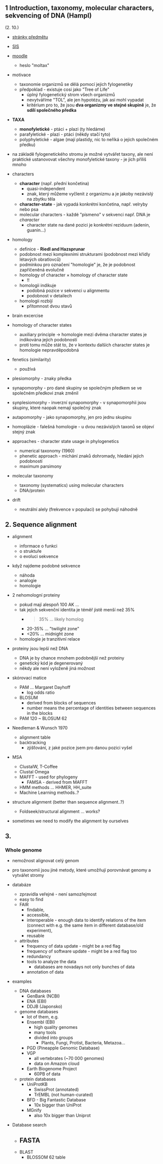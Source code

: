 ## 1  Introduction, taxonomy, molecular characters, sekvencing of DNA (Hampl)
(2. 10.)
- [stránky předmětu](https://web.natur.cuni.cz/~vlada/moltax/)
- [SIS](https://is.cuni.cz/studium/predmety/index.php?id=8beb51c264f7ea1e2dbc022d010b1e3b&tid=&do=predmet&kod=MB160P21&skr=2023)
- [moodle](https://dl2.cuni.cz/course/view.php?id=2132)
  - heslo "moltax"

- motivace
  - taxonomie organizmů se dělá pomocí jejich fylogenetiky
  - předpoklad - existuje cosi jako "Tree of Life"
    - úplný fylogenetický strom všech organizmů
    - nevytváříme "TOL", ale jen hypotézu, jak asi mohl vypadat
    - kritérium pro to, že jsou **dva organizmy ve stejné skupině** je, že **sdílí společného předka**

- **TAXA**
  - **monofyletické** - ptáci + plazi (ty hledáme)
  - parafyletické - plazi - ptáci (někdy stačí tyto)
  - polyphyletické - algae (mají plastidy, nic to neříká o jejich společném předku)

- na základě fylogenetického stromu je možné vytvářet taxony, ale není praktické ustanovovat všechny monofyletické taxony - je jich příliš mnoho

- characters
  - **character** (např. přední končetina)
    - quasi-independent
    - znak, který můžeme vyčlenit z organizmu a je jakoby nezávislý na zbytku těla
  - **character-state** - jak vypadá konkrétní končetina, např. velryby nebo psa
  - molecular characters - každé "písmeno" v sekvenci např. DNA je *character*
    - character state na dané pozici je konkrétní reziduum (adenin, guanin...)

- homology
  - definice - **Riedl and Hazsprunar**
  - podobnost mezi komplexními strukturami (podobnost mezi křídly létavých obratlovců)
  - podmínkou pro označení "homologie" je, že je podobnost zapříčeněná evolučně
  - homology of character × homology of character state
    - !!
  - homologii indikuje
    - podobná pozice v sekvenci u alignmentu
    - podobnost v detailech
  - homologii rozbíjí
    - přítomnost dvou stavů

- brain excercise

- homology of character states
  - auxiliary principle -> homologie mezi dvěma character states je indikována jejich podobností
  - proti tomu může stát to, že v kontextu dalších character states je homologie nepravděpodobná

- fenetics (similarity)
  - používá

- plesiomorphy - znaky předka
- synapomorphy - pro dané skupiny se společným předkem se ve společném předkovi znak změnil
- synplesiomorphy - inverzní synapomorphy - v synapomorphii jsou skupiny, které naopak nemají společný znak
- autapomorphy - jako synapomorphy, jen pro jednu skupinu
- homoplázie - falešná homologie - u dvou nezávislých taxonů se objeví stejný znak

- approaches - character state usage in phylogenetics
  - numerical taxonomy (1960)
  - phenetic approach - míchání znaků dohromady, hledání jejich podobností
  - maximum parsimony

- molecular taxonomy
  - taxonomy (systematics) using molecular characters
  - DNA/protein

- drift
  - neutrální alely (frekvence v populaci) se pohybují náhodně


## 2. Sequence alignment
- alignment
  - informace o funkci
  - o struktuře
  - o evoluci sekvence

- když najdeme podobné sekvence
  - náhoda
  - analogie
  - homologie

- 2 nehomologní proteiny
  - pokud mají alespoň 100 AK ...
  - tak jejich sekvenční identita je téměř jistě menší než 35%
    - >35% ... likely homolog
    - 20-35% ... "twilight zone"
    - <20% ... midnight zone
  - homologie je tranzitivní relace

- proteiny jsou lepší než DNA
  - DNA je by chance mnohem podobnější než proteiny
  - genetický kód je degenerovaný
  - někdy ale není vyloženě jiná možnost

- skórovací matice
  - PAM ... Margaret Dayhoff
    - log odds ratio
  - BLOSUM
    - derived from blocks of sequences
    - number means the percentage of identities between sequences in the blocks
  - PAM 120 ~ BLOSUM 62

- Needleman & Wunsch 1970
  - alignment table
  - backtracking
    - zjišťování, z jaké pozice jsem pro danou pozici vyšel

- MSA
  - ClustalW, T-Coffee
  - Clustal Omega
  - MAFFT - used for phylogeny
    - FAMSA - derived from MAFFT
  - HMM methods ... HHMER, HH_suite
  - Machine Learning methods..?

- structure alignment (better than sequence alignment..?)
  - Foldseek/structural alignment ... works?

- sometimes we need to modify the alignment by ourselves

## 3.

### Whole genome
- nemožnost alignovat celý genom
- pro taxonomii jsou jiné metody, které umožňují porovnávat genomy a vytvářet stromy

- databáze
  - zpravidla veřejné - není samozřejmost
  - easy to find
  - FAIR
    - findable,
    - accessible,
    - interoperable - enough data to identify relations of the item (connect with e.g. the same item in different database/old experiment),
    - reusable
  - attributes
    - frequency of data update - might be a red flag
    - frequency of software update - might be a red flag too
    - redundancy
    - tools to analyze the data
      - databases are novadays not only bunches of data
    - annotation of data

- examples
  - DNA databases
    - GenBank (NCBI)
    - ENA (EBI)
    - DDJB (Japonsko)
  - genome databases
    - lot of them, e.g.
    - Ensembl (EBI)
      - high quality genomes
      - many tools
      - divided into groups
        - Plants, Fungi, Protist, Bacteria, Metazoa...
    - PGD (Pineapple Genomic Database)
    - VGP
      - all vertebrates (~70 000 genomes)
      - data on Amazon cloud
    - Earth Biogenome Project
      - 60PB of data
  - protein databases
    - UniProtKB
      - SwissProt (annotated)
      - TrEMBL (not human-curated)
    - BFD - Big Fantastic Database
      - 10x bigger than UniProt
    - MGnify
      - also 10x bigger than Uniprot

- Database search
  - FASTA
    - 
  - BLAST
    - BLOSSOM 62 table